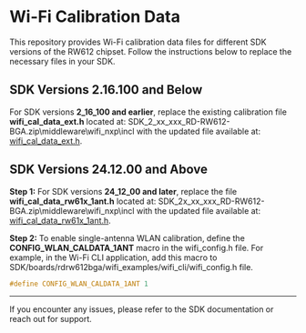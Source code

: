 # Wi-Fi Calibration Data

This repository provides Wi-Fi calibration data files for different SDK versions of the RW612 chipset. Follow the instructions below to replace the necessary files in your SDK.

## SDK Versions 2.16.100 and Below

For SDK versions **2_16_100 and earlier**, replace the existing calibration file **wifi_cal_data_ext.h** located at:
SDK_2_xx_xxx_RD-RW612-BGA.zip\middleware\wifi_nxp\incl with the updated file available at: [wifi_cal_data_ext.h](/MCUXpresso/IRIS-W1/sw_config/wifi_Calibration/2_16_100/wifi_cal_data_ext.h).

## SDK Versions 24.12.00 and Above

**Step 1:**
For SDK versions **24_12_00 and later**, replace the file **wifi_cal_data_rw61x_1ant.h** located at:
SDK_2x_xx_xxx_RD-RW612-BGA.zip\middleware\wifi_nxp\incl with the updated file available at: [wifi_cal_data_rw61x_1ant.h](/MCUXpresso/IRIS-W1/sw_config/wifi_Calibration/24_12_00/wifi_cal_data_rw61x_1ant.h).

**Step 2:**
To enable single-antenna WLAN calibration, define the **CONFIG_WLAN_CALDATA_1ANT** macro in the wifi_config.h file. For example, in the Wi-Fi CLI application, add this macro to SDK/boards/rdrw612bga/wifi_examples/wifi_cli/wifi_config.h file.

```c
#define CONFIG_WLAN_CALDATA_1ANT 1
```


---

If you encounter any issues, please refer to the SDK documentation or reach out for support.